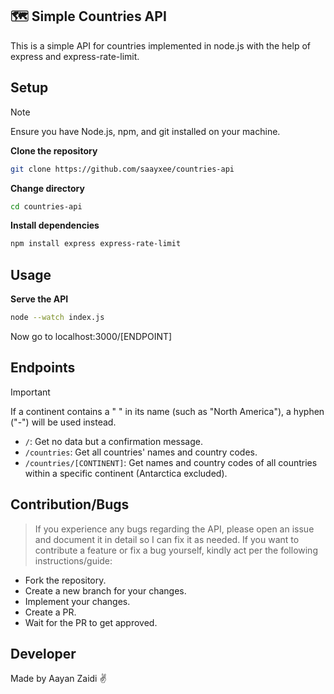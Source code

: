 ## 🗺️ Simple Countries API
This is a simple API for countries implemented in node.js with the help of express and express-rate-limit.

## Setup
> [!NOTE]  
> Ensure you have Node.js, npm, and git installed on your machine.

**Clone the repository**

```bash
git clone https://github.com/saayxee/countries-api
```

**Change directory**

```bash
cd countries-api
```

**Install dependencies**  

```bash
npm install express express-rate-limit
```

## Usage
**Serve the API**
```bash
node --watch index.js
```
Now go to localhost:3000/[ENDPOINT]

## Endpoints
>[!IMPORTANT]
> If a continent contains a " " in its name (such as "North America"), a hyphen ("-") will be used instead.  
- `/`: Get no data but a confirmation message. 
- `/countries`: Get all countries' names and country codes.
- `/countries/[CONTINENT]`: Get names and country codes of all countries within a specific continent (Antarctica excluded).

## Contribution/Bugs
> If you experience any bugs regarding the API, please open an issue and document it in detail so I can fix it as needed.
If you want to contribute a feature or fix a bug yourself, kindly act per the following instructions/guide:
- Fork the repository.
- Create a new branch for your changes.
- Implement your changes.
- Create a PR.
- Wait for the PR to get approved.

## Developer
Made by Aayan Zaidi ✌️

